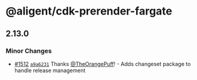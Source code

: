 # @aligent/cdk-prerender-fargate

## 2.13.0

### Minor Changes

- [#1512](https://github.com/aligent/cdk-constructs/pull/1512) [`a9a6231`](https://github.com/aligent/cdk-constructs/commit/a9a62319e4528ac2d23f3af96e96cb2427f242f8) Thanks [@TheOrangePuff](https://github.com/TheOrangePuff)! - Adds changeset package to handle release management
